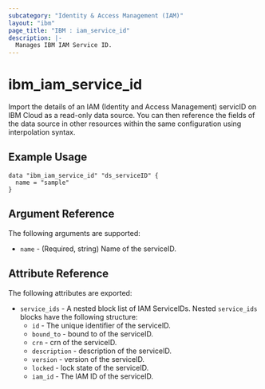 ```yaml
---
subcategory: "Identity & Access Management (IAM)"
layout: "ibm"
page_title: "IBM : iam_service_id"
description: |-
  Manages IBM IAM Service ID.
---
```


# ibm\_iam_service_id

Import the details of an IAM (Identity and Access Management) servicID  on IBM Cloud as a read-only data source. You can then reference the fields of the data source in other resources within the same configuration using interpolation syntax.

## Example Usage

```hcl
data "ibm_iam_service_id" "ds_serviceID" {
  name = "sample"
}

```

## Argument Reference

The following arguments are supported:

* `name` - (Required, string) Name of the serviceID.

## Attribute Reference

The following attributes are exported:

* `service_ids` - A nested block list of IAM ServiceIDs. Nested `service_ids` blocks have the following structure:
  * `id` - The unique identifier of the serviceID.
  * `bound_to` -  bound to of the serviceID.
  * `crn` -  crn of the serviceID.
  * `description` -  description of the serviceID.
  * `version` -  version of the serviceID.
  * `locked` -  lock state of the serviceID.
  * `iam_id` - The IAM ID of the serviceID.

  

